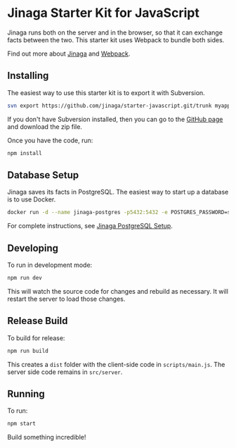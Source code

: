 # Jinaga Starter Kit for JavaScript



Jinaga runs both on the server and in the browser, so that it can exchange facts between the two.
This starter kit uses Webpack to bundle both sides.

Find out more about [Jinaga](https://jinaga.com) and [Webpack](https://webpack.js.org/).

## Installing

The easiest way to use this starter kit is to export it with Subversion.

```bash
svn export https://github.com/jinaga/starter-javascript.git/trunk myapplication
```

If you don't have Subversion installed, then you can go to the [GitHub page](https://github.com/jinaga/starter-javascript) and download the zip file.

Once you have the code, run:

```bash
npm install
```

## Database Setup

Jinaga saves its facts in PostgreSQL.
The easiest way to start up a database is to use Docker.

```bash
docker run -d --name jinaga-postgres -p5432:5432 -e POSTGRES_PASSWORD=secretpw -e APP_USERNAME=dev -e APP_PASSWORD=devpw -e APP_DATABASE=myapplication jinaga/jinaga-postgres-fact-keystore
```

For complete instructions, see [Jinaga PostgreSQL Setup](https://jinaga.com/documents/getting-started/creating-an-application/postgresql-setup/).

## Developing

To run in development mode:

```bash
npm run dev
```

This will watch the source code for changes and rebuild as necessary.
It will restart the server to load those changes.

## Release Build

To build for release:

```bash
npm run build
```

This creates a `dist` folder with the client-side code in `scripts/main.js`.
The server side code remains in `src/server`.

## Running

To run:

```bash
npm start
```

Build something incredible!
